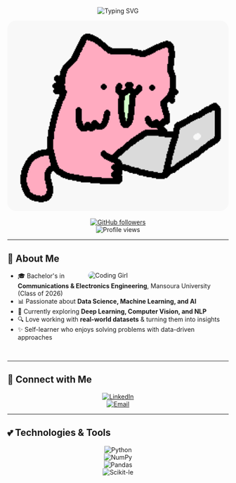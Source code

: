 <p align="center">
  <img src="https://readme-typing-svg.herokuapp.com?font=Comic+Sans+MS&size=28&duration=3000&pause=1000&color=FFB6C1&center=true&vCenter=true&width=600&lines=Hey+there%2C+I'm+Eman+Sameh!+🌸;Data+Science+Enthusiast+📊;Machine+Learning+Explorer+🤖;AI+Dreamer+✨;Always+Learning+📚" alt="Typing SVG" />
</p>

<p align="center">
  <img src="https://raw.githubusercontent.com/eman-sameh/eman-sameh/main/Cat-Wow-GIF-by-sillynub.gif" alt="Girly Cat GIF" width="800" style="border-radius:20px;"/>
</p>

<div align="center">

[![GitHub followers](https://img.shields.io/github/followers/eman-sameh?style=for-the-badge&label=Follow&color=FFB6C1&labelColor=251605)](https://github.com/eman-sameh)  
![Profile views](https://komarev.com/ghpvc/?username=eman-sameh&style=flat&label=Views&color=FFB6C1)

</div>

---

## 🌷 About Me  

<img align="right" alt="Coding Girl" width="320" src="https://media.giphy.com/media/coxQHKASG60HrHtvkt/giphy.gif" style="border-radius:20px;"/>

- 🎓 Bachelor's in **Communications & Electronics Engineering**, Mansoura University (Class of 2026)  
- 📊 Passionate about **Data Science, Machine Learning, and AI**  
- 🌱 Currently exploring **Deep Learning, Computer Vision, and NLP**  
- 🔍 Love working with **real-world datasets** & turning them into insights  
- ✨ Self-learner who enjoys solving problems with data-driven approaches  

<br clear="both"/>

---

## 🌸 Connect with Me  

<div align="center">

[![LinkedIn](https://img.shields.io/badge/LinkedIn-FFB6C1?style=for-the-badge&logo=linkedin&logoColor=251605)](https://www.linkedin.com/in/eman-sameh/)  
[![Email](https://img.shields.io/badge/Email-Contact%20me-FFB6C1?style=for-the-badge&logo=gmail&logoColor=251605)](mailto:emansameh24@gmail.com)

</div>

---

## 💕 Technologies & Tools  

<div align="center">

![Python](https://img.shields.io/badge/-Python-FFB6C1?style=for-the-badge&logo=python&logoColor=251605)  
![NumPy](https://img.shields.io/badge/-NumPy-FFB6C1?style=for-the-badge&logo=numpy&logoColor=251605)  
![Pandas](https://img.shields.io/badge/-Pandas-FFB6C1?style=for-the-badge&logo=pandas&logoColor=251605)  
![Scikit-le]()
